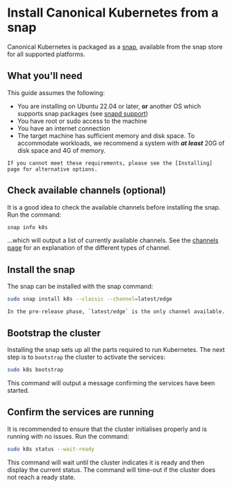 # Install Canonical Kubernetes from a snap

Canonical Kubernetes is packaged as a [snap], available from the 
snap store for all supported platforms.

## What you'll need

This guide assumes the following:

- You are installing on Ubuntu 22.04 or later, **or** another OS which supports
  snap packages (see [snapd support])
- You have root or sudo access to the machine
- You have an internet connection
- The target machine has sufficient memory and disk space. To accommodate
  workloads, we recommend a system with ***at least*** 20G of disk space and 4G of
  memory.

```{note}
If you cannot meet these requirements, please see the [Installing] page for alternative options.
```

## Check available channels (optional)

It is a good idea to check the available channels before installing the snap. Run the command:

```bash
snap info k8s
```

...which will output a list of currently available channels. See the [channels page] for an explanation of the different types of channel.

## Install the snap

The snap can be installed with the snap command:

```bash
sudo snap install k8s --classic --channel=latest/edge
```

```{note}
In the pre-release phase, `latest/edge` is the only channel available. 
```

## Bootstrap the cluster

Installing the snap sets up all the parts required to run Kubernetes. The next step is to `bootstrap` the cluster to activate the services:

```bash
sudo k8s bootstrap
```

This command will output a message confirming the services have been started.

## Confirm the services are running

It is recommended to ensure that the cluster initialises properly and is running with no issues. Run the command:

```bash
sudo k8s status --wait-ready
```

This command will wait until the cluster indicates it is ready and then display the current status. The command will time-out if the cluster does not reach a ready state.

<!-- LINKS -->

[installing]: ./index
[channels page]: ../../explanation/channels
[snap]: https://snapcraft.io/docs
[snapd support]: https://snapcraft.io/docs/installing-snapd

